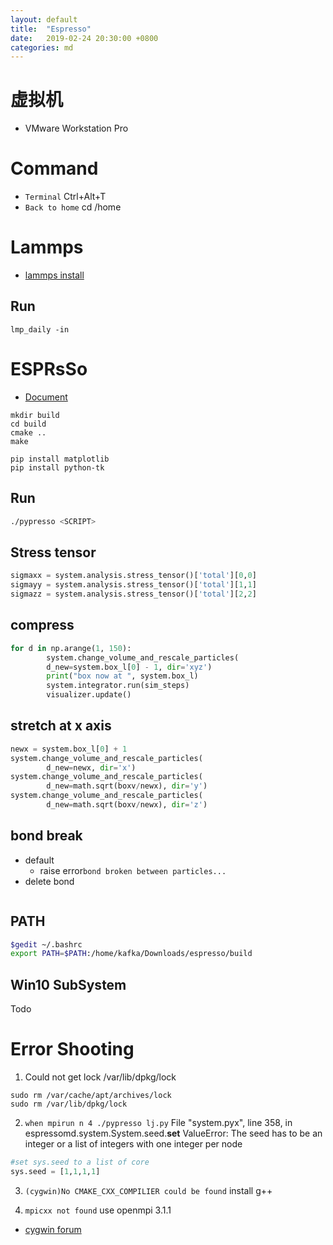 ```yaml
---
layout: default
title:  "Espresso"
date:   2019-02-24 20:30:00 +0800
categories: md
---
```


# 虚拟机

- VMware Workstation Pro

# Command
- `Terminal` Ctrl+Alt+T
- `Back to home` cd /home
  
# Lammps

- [lammps install](https://lammps.sandia.gov/doc/Install_linux.**html**)

## Run
```
lmp_daily -in
```

# ESPRsSo

- [Document](http://espressomd.org/html/doc/index.html)

```
mkdir build
cd build
cmake ..
make
```

```
pip install matplotlib
pip install python-tk
```

## Run
```bash
./pypresso <SCRIPT>
```

## Stress tensor
```python
sigmaxx = system.analysis.stress_tensor()['total'][0,0]
sigmayy = system.analysis.stress_tensor()['total'][1,1]
sigmazz = system.analysis.stress_tensor()['total'][2,2]
```

## compress
```python
for d in np.arange(1, 150):
        system.change_volume_and_rescale_particles(
        d_new=system.box_l[0] - 1, dir='xyz')
        print("box now at ", system.box_l)
        system.integrator.run(sim_steps)    
        visualizer.update()
```

## stretch at x axis
```python
newx = system.box_l[0] + 1
system.change_volume_and_rescale_particles(
		d_new=newx, dir='x')
system.change_volume_and_rescale_particles(
       	d_new=math.sqrt(boxv/newx), dir='y')
system.change_volume_and_rescale_particles(
       	d_new=math.sqrt(boxv/newx), dir='z')
```

## bond break
- default
  - raise error`bond broken between particles...`
- delete bond
```python

```


## PATH
```bash
$gedit ~/.bashrc
export PATH=$PATH:/home/kafka/Downloads/espresso/build
```

## Win10 SubSystem
Todo


# Error Shooting
1. Could not get lock /var/lib/dpkg/lock
```
sudo rm /var/cache/apt/archives/lock
sudo rm /var/lib/dpkg/lock
```

2. `when mpirun n 4 ./pypresso lj.py`
File "system.pyx", line 358, in espressomd.system.System.seed.__set__
ValueError: The seed has to be an integer or a list of integers with one integer per node
```python
#set sys.seed to a list of core
sys.seed = [1,1,1,1]
```

3. `(cygwin)No CMAKE_CXX_COMPILIER could be found`
install g++

4. `mpicxx not found`
use openmpi 3.1.1
- [cygwin forum](https://cygwin.com/ml/cygwin/2018-09/msg00180.html)